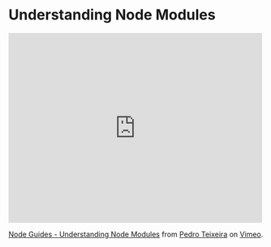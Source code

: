 # Understanding Node Modules

<iframe src="http://player.vimeo.com/video/47008015" width="500" height="375" frameborder="0" webkitAllowFullScreen mozallowfullscreen allowFullScreen></iframe> <p><a href="http://vimeo.com/47008015">Node Guides - Understanding Node Modules</a> from <a href="http://vimeo.com/pedroteixeira">Pedro Teixeira</a> on <a href="http://vimeo.com">Vimeo</a>.</p>
